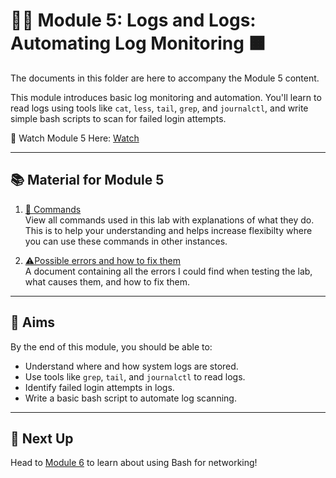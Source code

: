 # 📜🤖 Module 5: Logs and Logs: Automating Log Monitoring 🟧

The documents in this folder are here to accompany the Module 5 content.

This module introduces basic log monitoring and automation. You'll learn to read logs using tools like `cat`, `less`, `tail`, `grep`, and `journalctl`, and write simple bash scripts to scan for failed login attempts.

🎥 Watch Module 5 Here: [Watch](https://www.youtube.com/watch?v=RYclAh6ZAX4&list=PLGPhFvIx6g8hdTP3fj2GV7qeISOUjYknL)

---

## 📚 Material for Module 5

1. [📖 Commands](./commands.md)  
   View all commands used in this lab with explanations of what they do.
   This is to help your understanding and helps increase flexibilty where you can use these commands in other instances.

2. [⚠Possible errors and how to fix them](./errors.md)  
   A document containing all the errors I could find when testing the lab, what causes them, and how to fix them.

---

## 🎯 Aims

By the end of this module, you should be able to:
- Understand where and how system logs are stored.
- Use tools like `grep`, `tail`, and `journalctl` to read logs.
- Identify failed login attempts in logs.
- Write a basic bash script to automate log scanning.

---

## 🚀 Next Up

Head to [Module 6](https://github.com/zominy/bash-cybersecurity-course/tree/main/Module%206%3A%20Bash%20and%20Networking) to learn about using Bash for networking!
